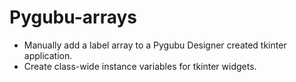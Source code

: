 # Pygubu-arrays

* Manually add a label array to a Pygubu Designer created tkinter application. 
* Create class-wide instance variables for tkinter widgets.






